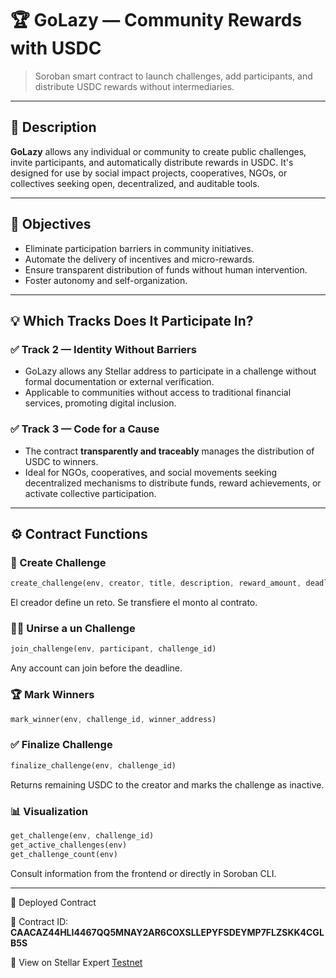 # 🏆 GoLazy — Community Rewards with USDC

> Soroban smart contract to launch challenges, add participants, and distribute USDC rewards without intermediaries.

---

## 📍 Description

**GoLazy** allows any individual or community to create public challenges, invite participants, and automatically distribute rewards in USDC. It's designed for use by social impact projects, cooperatives, NGOs, or collectives seeking open, decentralized, and auditable tools.

---

## 🎯 Objectives

- Eliminate participation barriers in community initiatives.
- Automate the delivery of incentives and micro-rewards.
- Ensure transparent distribution of funds without human intervention.
- Foster autonomy and self-organization.

---

## 💡 Which Tracks Does It Participate In?

### ✅ Track 2 — Identity Without Barriers

- GoLazy allows any Stellar address to participate in a challenge without formal documentation or external verification.
- Applicable to communities without access to traditional financial services, promoting digital inclusion.

### ✅ Track 3 — Code for a Cause

- The contract **transparently and traceably** manages the distribution of USDC to winners.
- Ideal for NGOs, cooperatives, and social movements seeking decentralized mechanisms to distribute funds, reward achievements, or activate collective participation.

---

## ⚙️ Contract Functions

### 🚀 Create Challenge

```rust
create_challenge(env, creator, title, description, reward_amount, deadline)
```

El creador define un reto. Se transfiere el monto al contrato.

### 🙋‍♀️ Unirse a un Challenge

```rust
join_challenge(env, participant, challenge_id)
```

Any account can join before the deadline.

### 🏆 Mark Winners

```rust
mark_winner(env, challenge_id, winner_address)
```

### ✅ Finalize Challenge

```rust
finalize_challenge(env, challenge_id)
```

Returns remaining USDC to the creator and marks the challenge as inactive.

### 📊 Visualization

```rust
get_challenge(env, challenge_id)
get_active_challenges(env)
get_challenge_count(env)
```

Consult information from the frontend or directly in Soroban CLI.

---

📡 Deployed Contract

🪪 Contract ID: **CAACAZ44HLI4467QQ5MNAY2AR6COXSLLEPYFSDEYMP7FLZSKK4CGLB5S**

🔗 View on Stellar Expert [Testnet](https://stellar.expert/explorer/testnet/contract/CAACAZ44HLI4467QQ5MNAY2AR6COXSLLEPYFSDEYMP7FLZSKK4CGLB5S)



